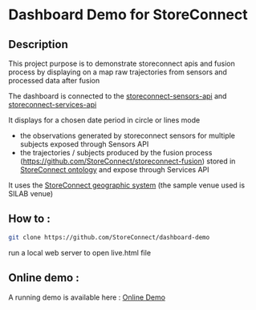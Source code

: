 # Dashboard Demo for StoreConnect

## Description

This project purpose is to demonstrate storeconnect apis and fusion process by displaying on a map raw trajectories from sensors 
and processed data after fusion 

The dashboard is connected to the [storeconnect-sensors-api](https://github.com/StoreConnect/storeconnect-sensors-api) and 
[storeconnect-services-api](https://github.com/StoreConnect/API-Services)

It displays for a chosen date period in circle or lines mode
* the observations generated by storeconnect sensors for multiple subjects exposed through Sensors API
* the trajectories / subjects produced by the fusion process (https://github.com/StoreConnect/storeconnect-fusion) stored in [StoreConnect ontology](https://github.com/StoreConnect/storeconnect-ontologies-api) and expose through Services API  

It uses the [StoreConnect geographic system](https://github.com/StoreConnect/storeconnect-geographic-system) (the sample venue used is SILAB venue)

## How to :

```bash
git clone https://github.com/StoreConnect/dashboard-demo
```

run a local web server to open live.html file

## Online demo :

A running demo is available here : [Online Demo](https://pocstoreconnect.azurewebsites.net/live.html)





